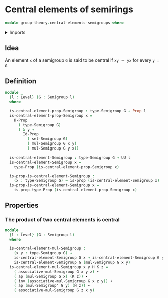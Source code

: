 # Central elements of semirings

```agda
module group-theory.central-elements-semigroups where
```

<details><summary>Imports</summary>

```agda
open import foundation.action-on-identifications-functions
open import foundation.dependent-products-propositions
open import foundation.identity-types
open import foundation.propositions
open import foundation.sets
open import foundation.universe-levels

open import group-theory.semigroups
```

</details>

## Idea

An element `x` of a semigroup `G` is said to be central if `xy ＝ yx` for every
`y : G`.

## Definition

```agda
module _
  {l : Level} (G : Semigroup l)
  where

  is-central-element-prop-Semigroup : type-Semigroup G → Prop l
  is-central-element-prop-Semigroup x =
    Π-Prop
      ( type-Semigroup G)
      ( λ y →
        Id-Prop
          ( set-Semigroup G)
          ( mul-Semigroup G x y)
          ( mul-Semigroup G y x))

  is-central-element-Semigroup : type-Semigroup G → UU l
  is-central-element-Semigroup x =
    type-Prop (is-central-element-prop-Semigroup x)

  is-prop-is-central-element-Semigroup :
    (x : type-Semigroup G) → is-prop (is-central-element-Semigroup x)
  is-prop-is-central-element-Semigroup x =
    is-prop-type-Prop (is-central-element-prop-Semigroup x)
```

## Properties

### The product of two central elements is central

```agda
module _
  {l : Level} (G : Semigroup l)
  where

  is-central-element-mul-Semigroup :
    (x y : type-Semigroup G) →
    is-central-element-Semigroup G x → is-central-element-Semigroup G y →
    is-central-element-Semigroup G (mul-Semigroup G x y)
  is-central-element-mul-Semigroup x y H K z =
    ( associative-mul-Semigroup G x y z) ∙
    ( ap (mul-Semigroup G x) (K z)) ∙
    ( inv (associative-mul-Semigroup G x z y)) ∙
    ( ap (mul-Semigroup' G y) (H z)) ∙
    ( associative-mul-Semigroup G z x y)
```

